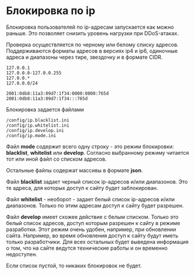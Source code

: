 # Блокировка по ip

Блокировка пользователей по ip-адресам запускается как можно раньше. Это позволяет снизить уровень нагрузки при DDoS-атаках.

Проверка осуществляется по черному или белому списку адресов. Поддерживаются форматы адресов в версиях ip4 и ip6, одиночные адреса и диапазоны через тире, звездочку и в формате CIDR.

	127.0.0.1
	127.0.0.0-127.0.0.255
	127.0.0.*
	127.0.0.0/24

	2001:0db8:11a3:09d7:1f34:0000:0000:765d
	2001:0db8:11a3:09d7:1f34:::765d

Блокировка задается файлами

	/config/ip.blacklist.ini
	/config/ip.whitelist.ini
	/config/ip.develop.ini
	/config/ip.mode.ini

Файл **mode** содержит всего одну строку - это режим блокировки: **blacklist**, **whitelist** или **develop**. Согласно выбранному режиму читается тот или иной файл со списком адресов.

Остальные файлы содержат массивы в формате **json**.

Файл **blacklist** задает черный список ip-адресов и/или диапазонов. Это те адреса, для которых доступ к сайту будет заблокирован.

Файл **whitelist** - необорот - задает белый список ip-адресов и/или диапазонов. Только по этим адресам доступ к сайту будет разрешен.

Файл **develop** имеет схожее действие с белым списком. Только это белый список адресов, доступ которым разрешен к сайту в режиме разработки. Этот режим очень удобен, например, при обновлении сайта. Например, во время обновления доступ к сайту будут иметь только разработчики. Для всех остальных будет выведена информация о том, что на сайте ведутся технические работы и он временно недоступен.

Если список пустой, то никаких блокировок не будет.